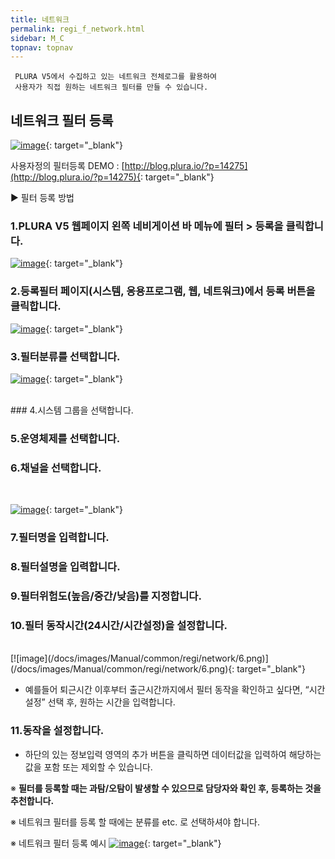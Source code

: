 ```yaml
---
title: 네트워크
permalink: regi_f_network.html
sidebar: M_C
topnav: topnav
---
```


     PLURA V5에서 수집하고 있는 네트워크 전체로그를 활용하여
     사용자가 직접 원하는 네트워크 필터를 만들 수 있습니다.

## 네트워크 필터 등록

[![image](/docs/images/Manual/common/regi/network/1.png)](/docs/images/Manual/common/regi/network/1.png){: target="_blank"}


사용자정의 필터등록 DEMO : [http://blog.plura.io/?p=14275](http://blog.plura.io/?p=14275){: target="_blank"}

▶ 필터 등록 방법

### 1.PLURA V5 웹페이지 왼쪽 네비게이션 바 메뉴에 필터 > 등록을 클릭합니다.
[![image](/docs/images/Manual/common/regi/network/2.png)](/docs/images/Manual/common/regi/network/2.png){: target="_blank"}


### 2.등록필터 페이지(시스템, 응용프로그램, 웹, 네트워크)에서 등록 버튼을 클릭합니다.
[![image](/docs/images/Manual/common/regi/network/3.png)](/docs/images/Manual/common/regi/network/3.png){: target="_blank"}

### 3.필터분류를 선택합니다.
[![image](/docs/images/Manual/common/regi/network/4.png)](/docs/images/Manual/common/regi/network/4.png){: target="_blank"}

<br />
### 4.시스템 그룹을 선택합니다.

### 5.운영체제를 선택합니다.

### 6.채널을 선택합니다.
<br />

[![image](/docs/images/Manual/common/regi/network/5.png)](/docs/images/Manual/common/regi/network/5.png){: target="_blank"}


### 7.필터명을 입력합니다.

### 8.필터설명을 입력합니다.

### 9.필터위험도(높음/중간/낮음)를 지정합니다.

### 10.필터 동작시간(24시간/시간설정)을 설정합니다.

<br />
[![image](/docs/images/Manual/common/regi/network/6.png)](/docs/images/Manual/common/regi/network/6.png){: target="_blank"}

- 예를들어 퇴근시간 이후부터 출근시간까지에서 필터 동작을 확인하고 싶다면, “시간설정” 선택 후, 원하는 시간을 입력합니다.

### 11.동작을 설정합니다.
- 하단의 있는 정보입력 영역의 추가 버튼을 클릭하면 데이터값을 입력하여 해당하는 값을 포함 또는 제외할 수 있습니다.

※ **필터를 등록할 때는 과탐/오탐이 발생할 수 있으므로 담당자와 확인 후, 등록하는 것을 추천합니다.**

※ 네트워크 필터를 등록 할 때에는 분류를 etc. 로 선택하셔야 합니다.

※ 네트워크 필터 등록 예시
[![image](/docs/images/Manual/common/regi/network/7.png)](/docs/images/Manual/common/regi/network/7.png){: target="_blank"}


 